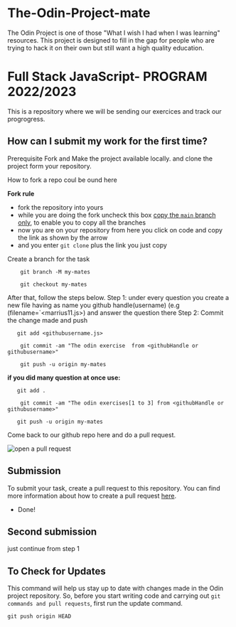 # The-Odin-Project-mate
 The Odin Project is one of those "What I wish I had when I was learning" resources.
This project is designed to fill in the gap for people who are trying to hack it on their own but still want a high quality education.

#  Full Stack JavaScript- PROGRAM 2022/2023 

This is a repository where we will be sending our exercices and track our progrogress.

## How can I submit my work for the first time?

Prerequisite Fork and Make the project available locally. and clone the project form your repository.

How to fork a repo coul be ound here

**Fork rule**

  - fork the repository into yours
  - while you are doing the fork uncheck this box [copy the `main` branch only](), to enable you to copy all the branches
  - now you are on your repository from here you click on code and copy the link as shown by the arrow
  - and you enter `git clone` plus the link you just copy 

Create a branch for the task

```
    git branch -M my-mates

    git checkout my-mates
```

After that, follow the steps below.
Step 1: under every question you create a new file having as name you github handle(username) (e.g (filename=`<marrius11.js>) and answer the question there
Step 2: Commit the change made and push

```
   git add <githubusername.js> 
   
    git commit -am "The odin exercise  from <githubHandle or githubusername>"

    git push -u origin my-mates
```

**if you did many question at once use:**

```
   git add .
   
    git commit -am "The odin exercises[1 to 3] from <githubHandle or githubusername>"

   git push -u origin my-mates
```

Come back to our github repo here and do a pull request.

![open a pull request](https://i0.wp.com/user-images.githubusercontent.com/3477155/52671177-5d0e0100-2ee8-11e9-8645-bdd923b7d93b.gif?resize=1024%2C512&ssl=1)

## Submission

To submit your task, create a pull request to this repository. You can find more information about how to create a pull request [here](https://docs.github.com/en/github/collaborating-with-issues-and-pull-requests/creating-a-pull-request).

- Done!

## Second submission
 
 just continue from step 1

## To Check for Updates

This command will help  us stay up to date with changes made in the Odin project repository.
So, before you start writing code and carrying out `git commands and pull requests`, first run the update command.

```
git push origin HEAD
```
